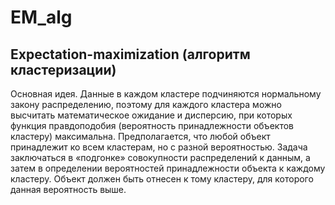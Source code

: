 # EM_alg
Expectation-maximization (алгоритм кластеризации)
-----
Основная идея.
Данные в каждом кластере подчиняются нормальному закону распределению, поэтому для каждого кластера можно высчитать математическое ожидание и дисперсию, при которых функция правдоподобия (вероятность принадлежности объектов кластеру) максимальна. 
Предполагается, что любой объект принадлежит ко всем кластерам, но с разной вероятностью. Задача заключаться в «подгонке» совокупности распределений к данным, а затем в определении вероятностей принадлежности объекта к каждому кластеру. Объект должен быть отнесен к тому кластеру, для которого данная вероятность выше. 

